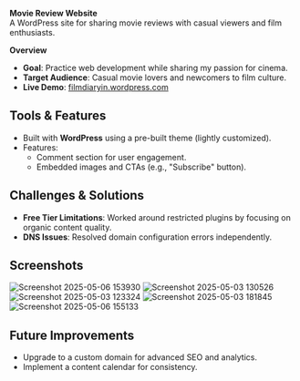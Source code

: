 **Movie Review Website**  
A WordPress site for sharing movie reviews with casual viewers and film enthusiasts.  

**Overview** 
- **Goal**: Practice web development while sharing my passion for cinema.  
- **Target Audience**: Casual movie lovers and newcomers to film culture.  
- **Live Demo**: [filmdiaryin.wordpress.com ](https://filmdiaryin.wordpress.com/?_gl=1*dslxnn*_gcl_au*MjEyNzgyMzI4NC4xNzQ2MTExOTg5) 

## Tools & Features  
- Built with **WordPress** using a pre-built theme (lightly customized).  
- Features:  
  - Comment section for user engagement.  
  - Embedded images and CTAs (e.g., "Subscribe" button).  

## Challenges & Solutions  
- **Free Tier Limitations**: Worked around restricted plugins by focusing on organic content quality.  
- **DNS Issues**: Resolved domain configuration errors independently.  

## Screenshots  
![Screenshot 2025-05-06 153930](https://github.com/user-attachments/assets/d8f54820-dd88-4ec1-96bb-804243db1acd)
![Screenshot 2025-05-03 130526](https://github.com/user-attachments/assets/de683af1-616e-4ed8-a7e7-9263bed0fd42)
![Screenshot 2025-05-03 123324](https://github.com/user-attachments/assets/858fe192-bf02-4093-a4b6-24c84fd992f0)
![Screenshot 2025-05-03 181845](https://github.com/user-attachments/assets/353cdb7c-63d8-4e98-bed8-2e2c5f22bab4)
![Screenshot 2025-05-06 155133](https://github.com/user-attachments/assets/83beae0e-17aa-43f1-b499-7b08f0796d2d)

## Future Improvements  
- Upgrade to a custom domain for advanced SEO and analytics.  
- Implement a content calendar for consistency.  
